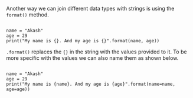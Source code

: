 Another way we can join different data types with strings is using the `format()` method.

<codeblock language="python" type="lesson">
<code>
name = "Akash"
age = 29
print("My name is {}. And my age is {}".format(name, age))
</code>
</codeblock>

`.format()` replaces the `{}` in the string with the values provided to it. To be more specific with the values we can also name them as shown below.

<codeblock language="python" type="lesson">
<code>
name = "Akash"
age = 29
print("My name is {name}. And my age is {age}".format(name=name, age=age))
</code>
</codeblock>